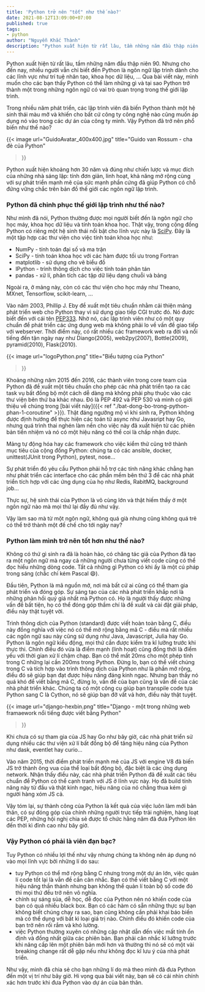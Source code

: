 ```yaml
---
title: 'Python trở nên "tốt" như thế nào?'
date: 2021-08-12T13:09:00+07:00
published: true
tags:
- python
author: "Nguyễn Khắc Thành"
description: "Python xuất hiện từ rất lâu, tầm những năm đầu thập niên 90. Nhưng cho đến nay, nhiều người vẫn chỉ biết đến Python là ngôn ngữ lập trình dành cho các lĩnh vực như trí tuệ nhân tạo, khoa học dữ liệu, ... Qua bài viết này, mình muốn cho các bạn thấy Python có thể làm những gì và tại sao Python trở thành một trong những ngôn ngữ có vai trò quan trọng trong thế giới lập trình."
---
```


Python xuất hiện từ rất lâu, tầm những năm đầu thập niên 90. Nhưng cho đến nay, nhiều người vẫn chỉ biết đến Python là ngôn ngữ lập trình dành cho các lĩnh vực như trí tuệ nhân tạo, khoa học dữ liệu, ... Qua bài viết này, mình muốn cho các bạn thấy Python có thể làm những gì và tại sao Python trở thành một trong những ngôn ngữ có vai trò quan trọng trong thế giới lập trình.

<!--more-->

Trong nhiều năm phát triển, các lập trình viên đã biến Python thành một hệ sinh thái màu mỡ và khiến cho bất cứ công ty công nghệ nào cũng muốn áp dụng nó vào trong các dự án của công ty mình. Vậy Python đã trở nên phổ biến như thế nào?

{{< image
  url="GuidoAvatar_400x400.jpg"
  title="Guido van Rossum - cha đẻ của Python"
>}}

Python xuất hiện khoảng hơn 30 năm và đúng như chiến lược và mục đích của những nhà sáng lập: tính đơn giản, linh hoạt, khả năng mở rộng cùng với sự phát triển mạnh mẽ của sức mạnh phần cứng đã giúp Python có chỗ đứng vững chắc trên bản đồ thế giới các ngôn ngữ lập trình.

### Python đã chinh phục thế giới lập trình như thế nào?

Như mình đã nói, Python thường được mọi người biết đến là ngôn ngữ cho học máy, khoa học dữ liệu và tính toán khoa học. Thật vậy, trong cộng đồng Python có riêng một hệ sinh thái nổi bật cho lĩnh vực này là [SciPy](https://scipy.org). Đây là một tập hợp các thư viện cho việc tính toán khoa học như:

- NumPy - tính toán đại số và ma trận
- SciPy - tính toán khoa học với các hàm được tối ưu trong Fortran
- matplotlib - sử dụng cho vẽ biểu đồ
- IPython - trình thông dịch cho việc tính toán phân tán
- pandas - xử lí, phân tích các tập dữ liệu dạng chuỗi và bảng

Ngoài ra, ở mảng này, còn có các thư viện cho học máy như Theano, MXnet, Tensorflow, scikit-learn, ...


Vào năm 2003, Phillip J. Eby đề xuất một tiêu chuẩn nhằm cải thiện mảng phát triển web cho Python thay vì sử dụng giao tiếp CGI trước đó. Nó được biết đến  với cái tên [PEP333](https://www.python.org/dev/peps/pep-0333/). Nhờ nó, các lập trình viên như có một quy chuẩn để phát triển các ứng dụng web mà không phải lo về vấn đề giao tiếp với webserver. Thời điểm này, có rất nhiều các framework web ra đời và nổi tiếng đến tận ngày nay như Diango(2005), web2py(2007), Bottle(2009), pyramid(2010), Flask(2010).

{{< image
  url="logoPython.png"
  title="Biểu tượng của Python"
>}}

Khoảng những năm 2015 đến 2016, các thành viên trong core team của Python đã đề xuất một tiêu chuẩn cho phép các nhà phát triển tạo ra các task vụ bất đồng bộ một cách dễ dàng mà không phải phụ thuộc vào các thư viện bên thứ ba khác nhau. Đó là PEP 492 và PEP 530 và mình có giới thiệu về chúng trong [bài viết này]({{< ref "./bat-dong-bo-trong-python-phan-1-coroutine" >}}). Thật đáng ngưỡng mộ vì khi sinh ra, Python không được định hướng để thực hiện các toán tử async như Javasript hay Go, nhưng quá trình thai nghén làm nền cho việc này đã xuất hiện từ các phiên bản tiền nhiệm và nó có một hiệu năng có thể coi là chấp nhận được.

Mảng tự động hóa hay các framework cho việc kiểm thử cũng trở thành mục tiêu của cộng đồng Python: chúng ta có các ansible, docker, unittest(JUnit trong Python), pytest, nose...

Sự phát triển đó yêu cầu Python phải hỗ trợ các tính năng khác chẳng hạn như phát triển các interface cho các phần mềm bên thứ 3 để các nhà phát triển tích hợp với các ứng dụng của họ như Redis, RabitMQ, background job...

Thực sự, hệ sinh thái của Python là vô cùng lớn và thật hiếm thấy ở một ngôn ngữ nào mà mọi thứ lại đầy đủ như vậy.

Vậy làm sao mà từ một ngôn ngữ, không quá già nhưng cũng không quá trẻ có thể trở thành một đế chế cho tới ngày nay?

### Python làm mình trở nên tốt hơn như thế nào?

Không có thứ gì sinh ra đã là hoàn hảo, có chăng tác giả của Python đã tạo ra một ngôn ngữ mà ngay cả những người chưa từng viết code cũng có thể đọc hiểu những dòng code. Tất cả những gì Python có khi ấy là một cú pháp trong sáng (chắc chỉ kém Pascal :smile:).

Đầu tiên, Python là mã nguồn mở, nơi mà bất cứ ai cũng có thể tham gia phát triển và đóng góp. Sự sáng tạo của các nhà phát triển khắp nơi là những phản hồi quý giá nhất mà Python có. Họ là người thấy được những vấn đề bất tiện, họ có thể đóng góp thầm chí là đề xuất và cài đặt giải pháp, điều này thật tuyệt vời.

Trình thông dịch của Python (standard) được viết hoàn toàn bằng C, điều này đồng nghĩa với việc nó có thể mở rộng bằng mã C - điều mà rất nhiều các ngôn ngữ sau này cũng sử dụng như Java, Javascript, Julia hay Go. Python là ngôn ngữ kiểu động, mọi thứ cần được kiểm tra kĩ lưỡng trước khi thực thi. Chính điều đó vừa là điểm mạnh (linh hoạt) cũng đồng thời là điểm yếu với thời gian xử lí chậm chạp. Bạn có thể mất 20ms cho một phép tính trong C những lại cần 200ms trong Python. Đừng lo, bạn có thể viết chúng trong C và tích hợp vào trình thông dịch của Python như là phần mở rộng, điều đó sẽ giúp bạn đạt được hiệu năng đáng kinh ngạc. Nhưng bạn thấy nó quá khó để viết bằng mã C, đừng lo, vấn đề của bạn cũng là vấn đề của các nhà phát triển khác.
Chúng ta có một công cụ giúp bạn transpile code tựa Python sang C là Cython, nó sẽ giúp bạn đỡ vất vả hơn, điều này thật tuyệt.

{{< image
  url="django-hexbin.png"
  title="Django - một trong những web framaework nổi tiếng được viết bằng Python" 
>}}

Khi chưa có sự tham gia của JS hay Go như bây giờ, các nhà phát triển sử dụng nhiều các thư viện xử lí bất đồng bộ để tăng hiệu năng của Python như dask, eventlet hay curio...

Vào năm 2015, thời điểm phát triển mạnh mẽ của JS với engine V8 đã biến JS trở thành ông vua của thể loại bất động bộ, đặc biệt là các ứng dụng network. Nhận thấy điều này, các nhà phát triển Python đã  đề xuất các tiêu chuẩn để Python có thể cạnh tranh với JS ở lĩnh vực này. Họ đã build tính năng này từ đầu và thật kinh ngạc, hiệu năng của nó chẳng thua kém gì người hàng xóm JS cả.

Vậy tóm lại, sự thành công của Python là kết quả của việc luôn làm mới bản thân, có sự đóng góp của chính những người trực tiếp trải nghiệm, hàng loạt các PEP, những hội nghị chia sẻ được tổ chức hằng năm đã đưa Python lên đến thời kì đỉnh cao như bây giờ.

### Vậy Python có phải là viên đạn bạc?

Tuy Python có nhiều lợi thế như vậy nhưng chúng ta không nên áp dụng nó vào mọi lĩnh vực bởi những lí do sau:

- tuy Python có thể mở rộng bằng C nhưng trong một dự án lớn, việc quản lí code tốt lại là vẫn đề cần cân nhắc. Bạn có thể viết bằng C với một hiệu năng thần thánh nhưng bạn không thể quản lí toàn bộ số code đó thì mọi thứ đều trở nên vô nghĩa.
- chính sự sáng sủa, dễ học, dễ đọc của Python nên nó khiến code của bạn có quá nhiều black box. Bạn có các hàm có sẵn những thực sự bạn không biết chúng chạy ra sao, bạn cũng không cần phải khai báo biến mà có thể dụng với bất kì loại giá trị nào. Chính điều đó khiến code của bạn trở nên rối rắm và khó lường.
- việc Python thường xuyên có những cập nhật dẫn đến việc mất tính ổn định và đồng nhất giữa các phiên bản. Bạn phải cân nhắc kĩ lưỡng trước khi nâng cấp lên một phiên bản mới hơn và thường thì nó sẽ có một vài breaking change rất dễ gặp nếu như không đọc kĩ lưu ý của nhà phát triển.

Như vậy, mình đã chia sẻ cho bạn những lí do mà theo mình đã đưa Python đến một vị trí như bây giờ. Hi vọng qua bài viết này, bạn sẽ có cái nhìn chính xác hơn trước khi đưa Python vào dự án của bản thân. 
